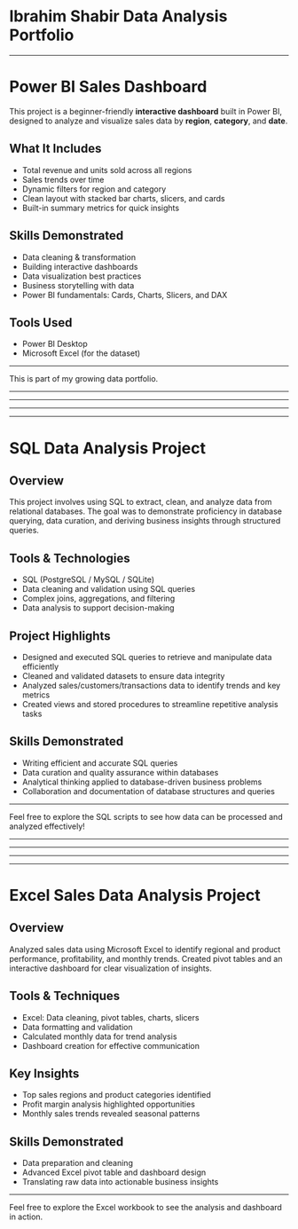 # Ibrahim Shabir Data Analysis Portfolio
---
#  Power BI Sales Dashboard

This project is a beginner-friendly **interactive dashboard** built in Power BI, designed to analyze and visualize sales data by **region**, **category**, and **date**.

##  What It Includes

- Total revenue and units sold across all regions
- Sales trends over time
- Dynamic filters for region and category
- Clean layout with stacked bar charts, slicers, and cards
- Built-in summary metrics for quick insights

##  Skills Demonstrated

- Data cleaning & transformation
- Building interactive dashboards
- Data visualization best practices
- Business storytelling with data
- Power BI fundamentals: Cards, Charts, Slicers, and DAX


##  Tools Used

- Power BI Desktop
- Microsoft Excel (for the dataset)

---

This is part of my growing data portfolio.



---
---
---
---

# SQL Data Analysis Project

## Overview  
This project involves using SQL to extract, clean, and analyze data from relational databases. The goal was to demonstrate proficiency in database querying, data curation, and deriving business insights through structured queries.

## Tools & Technologies  
- SQL (PostgreSQL / MySQL / SQLite)  
- Data cleaning and validation using SQL queries  
- Complex joins, aggregations, and filtering  
- Data analysis to support decision-making  

## Project Highlights  
- Designed and executed SQL queries to retrieve and manipulate data efficiently  
- Cleaned and validated datasets to ensure data integrity  
- Analyzed sales/customers/transactions data to identify trends and key metrics  
- Created views and stored procedures to streamline repetitive analysis tasks  

## Skills Demonstrated  
- Writing efficient and accurate SQL queries  
- Data curation and quality assurance within databases  
- Analytical thinking applied to database-driven business problems  
- Collaboration and documentation of database structures and queries  



---

Feel free to explore the SQL scripts to see how data can be processed and analyzed effectively!

---


---


---


---

# Excel Sales Data Analysis Project

## Overview  
Analyzed sales data using Microsoft Excel to identify regional and product performance, profitability, and monthly trends. Created pivot tables and an interactive dashboard for clear visualization of insights.

## Tools & Techniques  
- Excel: Data cleaning, pivot tables, charts, slicers  
- Data formatting and validation  
- Calculated monthly data for trend analysis  
- Dashboard creation for effective communication

## Key Insights  
- Top sales regions and product categories identified  
- Profit margin analysis highlighted opportunities  
- Monthly sales trends revealed seasonal patterns

## Skills Demonstrated  
- Data preparation and cleaning  
- Advanced Excel pivot table and dashboard design  
- Translating raw data into actionable business insights

---

Feel free to explore the Excel workbook to see the analysis and dashboard in action.
